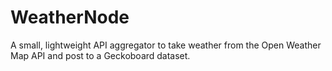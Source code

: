 # WeatherNode

A small, lightweight API aggregator to take weather from the Open Weather Map API and post to a Geckoboard dataset.
